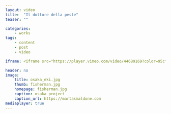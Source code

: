 ```yaml
---
layout: video
title:  "Il dottore della peste"
teaser: ""

categories:
    - works
tags:
    - content
    - post
    - video

iframe: <iframe src="https://player.vimeo.com/video/44689169?color=95cf19&title=0&byline=0&portrait=0" width="640" height="362" frameborder="0" webkitallowfullscreen mozallowfullscreen allowfullscreen></iframe>

header: no
image:
    title: osaka_eki.jpg
    thumb: fisherman.jpg
    homepage: fisherman.jpg
    caption: osaka project
    caption_url: https://martasmaldone.com
mediaplayer: true
---
```


<!--
# These video settings are totally optional. It's only purpose
# is SEO, so that videos show up in Google hopefully with a
# thumbnail.
# More › https://developers.google.com/webmasters/videosearch/schema?hl=en&rd=1
#
# embedURL – A URL pointing to a player for the specific video.
# contentURL – A URL pointing to the actual video media file
# thumbnailUrl – A URL pointing to the video thumbnail image file.
#
#video:
#    embedURL: "https://player.vimeo.com/video/219274698"
#    contentURL: "https://player.vimeo.com/video/219274698?autoplay=1"
#    thumbnailUrl: "https://i.vimeocdn.com/video/637864672_1280x720.jpg"


more-->


